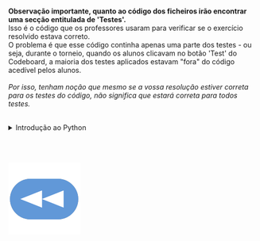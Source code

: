 <br>**Observação importante, quanto ao código dos ficheiros irão encontrar uma secção entitulada de 'Testes'.**
<br>Isso é o código que os professores usaram para verificar se o exercício resolvido estava correto.
<br>O problema é que esse código continha apenas uma parte dos testes - ou seja, durante o torneio, quando os alunos clicavam no botão 'Test' do Codeboard, a maioria dos testes aplicados estavam "fora" do código acedível pelos alunos.
<br>
<br>*Por isso, tenham noção que mesmo se a vossa resolução estiver correta para os testes do código, não significa que estará correta para todos testes.*

<br>

<details>
    <summary>Introdução ao Python</summary>

<br>

<ul>
<details><summary><a href="1ºT/aloca.md">Aloca</a></summary></details>

<br>[Apelidos](1ºT/apelidos.md)
<br>[Cruzamentos](1ºT/cruzamentos.md)
<br>[Diferentes](1ºT/diferentes.md)
<br>[Fatoriza](1ºT/fatoriza.md)
<br>[Formata](1ºT/formata.md)
<br>[Formula 1](1ºT/formula1.md)
<br>[Frequência](1ºT/frequencia.md)
<br>[Futebol](1ºT/futebol.md)
<br>[Hacker](1ºT/hacker.md)
<br>[Horário](1ºT/horario.md)
<br>[ISBN](1ºT/isbn.md)
<br>[Repete](1ºT/repete.md)
<br>[Robot](1ºT/robot.md)
<br>[Area](1ºT/area.md)

</ul>

</details>

<br><br>

[![retroceder](https://raw.githubusercontent.com/David81820/Recursos-LCC/main/Rewind.png)](https://david81820.github.io/Recursos-LCC/2ano/2sem/LA2)
